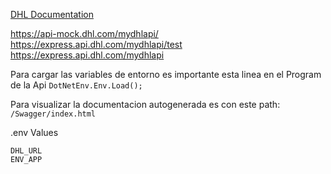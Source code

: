 [DHL Documentation](https://developer.dhl.com/api-reference/dhl-express-mydhl-api#get-started-section/)

https://api-mock.dhl.com/mydhlapi/
https://express.api.dhl.com/mydhlapi/test 
https://express.api.dhl.com/mydhlapi

Para cargar las variables de entorno es importante esta linea en el Program de la Api
`DotNetEnv.Env.Load();`

Para visualizar la documentacion autogenerada es con este path:
`/Swagger/index.html`



.env Values 
```
DHL_URL
ENV_APP
```